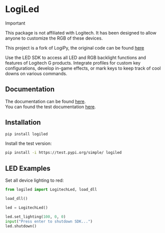 # LogiLed

> [!IMPORTANT]  
> This package is not affiliated with Logitech.
> It has been designed to allow anyone to customize the RGB of these devices.
>
> This project is a fork of LogiPy, the original code can be found [here](https://github.com/Logitech/logiPy)

Use the LED SDK to access all LED and RGB backlight functions and features of Logitech G products.
Integrate profiles for custom key configurations, develop in-game effects, or mark keys to keep track of
cool downs on various commands.

## Documentation

The documentation can be found [here](https://logiled.gamingdy.me/en/latest/).  
You can found the test documentation [here](https://beta.logiled.gamingdy.me/en/latest/).

## Installation

```sh
pip install logiled
```

Install the test version:

```sh
pip install -i https://test.pypi.org/simple/ logiled
```

## LED Examples

Set all device lighting to red:

```py
from logiled import LogitechLed, load_dll

load_dll()

led = LogitechLed()

led.set_lighting(100, 0, 0)
input("Press enter to shutdown SDK...")
led.shutdown()
```
